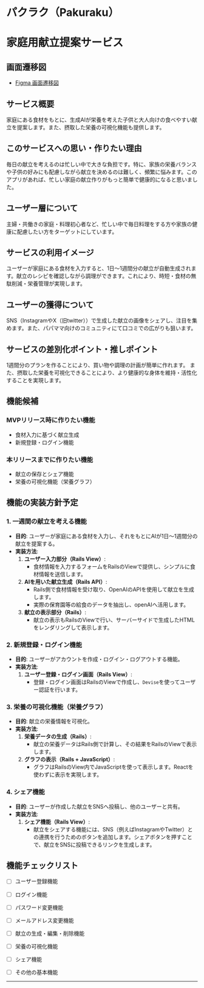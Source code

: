 # パクラク（Pakuraku）
# 家庭用献立提案サービス

## 画面遷移図
- [Figma 画面遷移図](https://www.figma.com/design/0cojSDS4xJ1ybwfGGIWLzH/%E3%83%91%E3%82%AF%E3%83%A9%E3%82%AF?node-id=8-2743&node-type=frame&t=21CuoaJOQqYR9uaC-0)

## サービス概要
家庭にある食材をもとに、生成AIが栄養を考えた子供と大人向けの食べやすい献立を提案します。また、摂取した栄養の可視化機能も提供します。

## このサービスへの思い・作りたい理由
毎日の献立を考えるのは忙しい中で大きな負担です。特に、家族の栄養バランスや子供の好みにも配慮しながら献立を決めるのは難しく、頻繁に悩みます。このアプリがあれば、忙しい家庭の献立作りがもっと簡単で健康的になると思いました。

## ユーザー層について
主婦・共働きの家庭・料理初心者など、忙しい中で毎日料理をする方や家族の健康に配慮したい方をターゲットにしています。

## サービスの利用イメージ
ユーザーが家庭にある食材を入力すると、1日～1週間分の献立が自動生成されます。献立のレシピを確認しながら調理ができます。これにより、時短・食材の無駄削減・栄養管理が実現します。

## ユーザーの獲得について
SNS（InstagramやX（旧twitter））で生成した献立の画像をシェアし、注目を集めます。また、パパママ向けのコミュニティにて口コミでの広がりも狙います。

## サービスの差別化ポイント・推しポイント
1週間分のプランを作ることにより、買い物や調理の計画が簡単に作れます。
また、摂取した栄養を可視化できることにより、より健康的な身体を維持・活性化することを実現します。

## 機能候補

### MVPリリース時に作りたい機能
- 食材入力に基づく献立生成
- 新規登録・ログイン機能

### 本リリースまでに作りたい機能
- 献立の保存とシェア機能
- 栄養の可視化機能（栄養グラフ）

## 機能の実装方針予定

### 1. 一週間の献立を考える機能
- **目的**: ユーザーが家庭にある食材を入力し、それをもとにAIが1日〜1週間分の献立を提案する。
- **実装方法**:
  1. **ユーザー入力部分（Rails View）**:
     - 食材情報を入力するフォームをRailsのViewで提供し、シンプルに食材情報を送信します。
  2. **AIを用いた献立生成（Rails API）**:
     - Rails側で食材情報を受け取り、OpenAIのAPIを使用して献立を生成します。
     - 実際の保育園等の給食のデータを抽出し、openAIへ活用します。
  3. **献立の表示部分（Rails）**:
     - 献立の表示もRailsのViewで行い、サーバーサイドで生成したHTMLをレンダリングして表示します。

### 2. 新規登録・ログイン機能
- **目的**: ユーザーがアカウントを作成・ログイン・ログアウトする機能。
- **実装方法**:
  1. **ユーザー登録・ログイン画面（Rails View）**:
     - 登録・ログイン画面はRailsのViewで作成し、`Devise`を使ってユーザー認証を行います。

### 3. 栄養の可視化機能（栄養グラフ）
- **目的**: 献立の栄養情報を可視化。
- **実装方法**:
  1. **栄養データの生成（Rails）**:
     - 献立の栄養データはRails側で計算し、その結果をRailsのViewで表示します。
  2. **グラフの表示（Rails + JavaScript）**:
     - グラフはRailsのView内でJavaScriptを使って表示します。Reactを使わずに表示を実現します。

### 4. シェア機能
- **目的**: ユーザーが作成した献立をSNSへ投稿し、他のユーザーと共有。
- **実装方法**:
  1. **シェア機能（Rails View）**:
     - 献立をシェアする機能には、SNS（例えばInstagramやTwitter）との連携を行うためのボタンを追加します。シェアボタンを押すことで、献立をSNSに投稿できるリンクを生成します。

## 機能チェックリスト
- [ ] ユーザー登録機能
- [ ] ログイン機能
- [ ] パスワード変更機能
- [ ] メールアドレス変更機能
- [ ] 献立の生成・編集・削除機能
- [ ] 栄養の可視化機能
- [ ] シェア機能
- [ ] その他の基本機能


---
